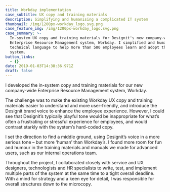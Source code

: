 ```yaml
---
title: Workday implementation
case_subtitle: UX copy and training materials
description: Simplifying and humanising a complicated IT system
thumbnail: /img/1200px-workday_logo.svg.png
case_feature_img: /img/1200px-workday_logo.svg.png
case_summary: >-
  In-system UX copy and training materials for Designit's new company-wide
  Enterprise Resource Management system, Workday. I simplified and humanised the
  technical language to help more than 500 employees learn and adopt the new
  system.
button_links:
  - {}
date: 2019-01-03T14:38:36.971Z
draft: false
---
```

I developed the in-system copy and training materials for our new company-wide Enterprise Resource Management system, Workday.

The challenge was to make the existing Workday UX copy and training materials easier to understand and more user-friendly, and introduce the Designit brand voice to enhance the employee experience. However, I could see that Designit’s typically playful tone would be inappropriate for what’s often a frustrating or stressful experience for employees, and would contrast starkly with the system’s hard-coded copy.

I set the direction to find a middle ground, using Designit’s voice in a more serious tone – but more ‘human’ than Workday’s. I found more room for fun and humour in the training materials and manuals we made for advanced users, such as our internal operations team.

Throughout the project, I collaborated closely with service and UX designers, technologists and HR specialists to write, test, and implement multiple parts of the system at the same time to a tight overall deadline.  With a mind for strategy and a keen eye for detail, I was responsible for overall structures down to the microcopy.
